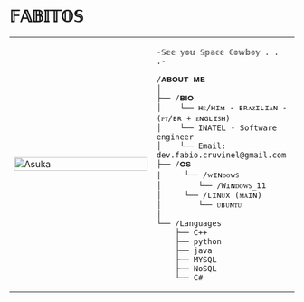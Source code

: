 # 𝔽𝔸𝔹𝕀𝕋𝕆𝕊

<table>
  <tr>
    <td style="width: 50%;">
       <img src="https://github.com/FabioAGC/FabioAGC/blob/main/2a20476ec0356bdbb03fa09ed93c5bfe.gif" alt="Asuka" style="width: 100%; border: none;"/>
    </td>
    <td style="width: 50%; vertical-align: top;">
      <p style="font-family: monospace; font-size: 16px;">
     
        
    -𝕊𝕖𝕖 𝕪𝕠𝕦 𝕊𝕡𝕒𝕔𝕖 ℂ𝕠𝕨𝕓𝕠𝕪 . . .- 
   

</p>

    /𝐀𝐁𝐎𝐔𝐓 𝐌𝐄
    │
    ├── /𝐁𝐈𝐎
    │    └── ʜᴇ/ʜɪᴍ - ʙʀᴀᴢɪʟɪᴀɴ - (ᴘᴛ/ʙʀ + ᴇɴɢʟɪꜱʜ)
    │    └── INATEL - Software engineer
    │    └── Email: dev.fabio.cruvinel@gmail.com
    ├── /𝐎𝐒
    |     └── /ᴡɪɴᴅᴏᴡꜱ
    │        └── /Wɪɴᴅᴏᴡꜱ_𝟣𝟣
    │     └── /ʟɪɴᴜx (ᴍᴀɪɴ)
    │        └── ᴜʙᴜɴᴛᴜ
    │           
    └── /Languages
        ├── C++
        ├── python
        ├── java
        ├── MYSQL
        ├── NoSQL
        └── C#
        
        
  </tr>
</table>
